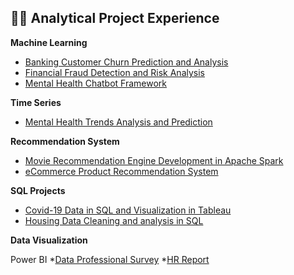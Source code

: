 ## 👩‍💻 Analytical Project Experience

**Machine Learning**
* [Banking Customer Churn Prediction and Analysis](https://github.com/yuan-code/Banking_Customer_Churn_Prediction_and_Analysis)
* [Financial Fraud Detection and Risk Analysis](https://github.com/yuan-code/Financial_Fraud_Detection_and_Risk_Analysis)
* [Mental Health Chatbot Framework](https://github.com/yuan-code/KYMN-AI4GoodLab-MTL2022)

**Time Series**
* [Mental Health Trends Analysis and Prediction](https://github.com/yuan-code/Mental_Health_BigDataChallenge2022)

**Recommendation System**
* [Movie Recommendation Engine Development in Apache Spark](https://github.com/yuan-code/Movie_Recommendation_Engine_Development_in_Apache_Spark)
* [eCommerce Product Recommendation System](https://github.com/yuan-code/eCommerce_Product_Recommendation_System#ecommerce-product-recommendation-system)

**SQL Projects**
* [Covid-19 Data in SQL and Visualization in Tableau](https://github.com/yuan-code/SQL_Project#covid-19-data-in-sql-and-visualization-in-tableau)
* [Housing Data Cleaning and analysis in SQL](https://github.com/yuan-code/SQL_Project#housing-data-cleaning-and-analysis-in-sql)

**Data Visualization**

Power BI
*[Data Professional Survey](https://github.com/yuan-code/Data_Visualization#data-professional-survey)
*[HR Report](https://github.com/yuan-code/Data_Visualization#hr-report)
